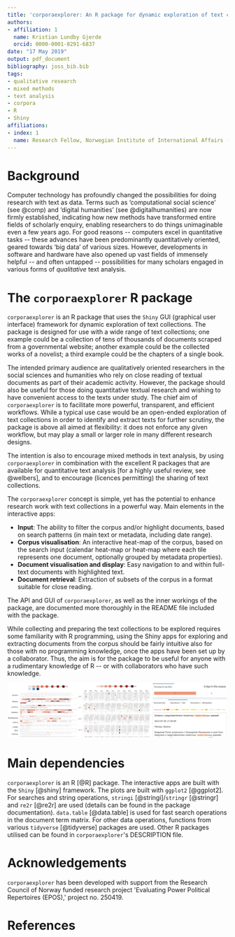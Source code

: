 ```yaml
---
title: 'corporaexplorer: An R package for dynamic exploration of text collections'
authors:
- affiliation: 1
  name: Kristian Lundby Gjerde
  orcid: 0000-0001-8291-6837
date: "17 May 2019"
output: pdf_document
bibliography: joss_bib.bib
tags:
- qualitative research
- mixed methods
- text analysis
- corpora
- R
- Shiny
affiliations:
- index: 1
  name: Research Fellow, Norwegian Institute of International Affairs (NUPI)
---
```


# Background

Computer technology has profoundly changed the possibilities for doing research with text as data. Terms such as ‘computational social science’ (see @comp) and ‘digital humanities’ (see @digitalhumanities) are now firmly established, indicating how new methods have transformed entire fields of scholarly enquiry, enabling researchers to do things unimaginable even a few years ago. For good reasons -- computers excel in quantitative tasks -- these advances have been predominantly quantitatively oriented, geared towards ‘big data’ of various sizes. However, developments in software and hardware have also opened up vast fields of immensely helpful -- and often untapped -- possibilities for many scholars engaged in various forms of *qualitative* text analysis.

# The ``corporaexplorer`` R package  

``corporaexplorer`` is an R package that uses the ``Shiny`` GUI (graphical user interface) framework for dynamic exploration of text collections. The package is designed for use with a wide range of text collections; one example could be a collection of tens of thousands of documents scraped from a governmental website; another example could be the collected works of a novelist; a third example could be the chapters of a single book.

The intended primary audience are qualitatively oriented researchers in the social sciences and humanities who rely on close reading of textual documents as part of their academic activity. However, the package should also be useful for those doing quantitative textual research and wishing to have convenient access to the texts under study. The chief aim of ``corporaexplorer`` is to facilitate more powerful, transparent, and efficient workflows. While a typical use case would be an open-ended exploration of text collections in order to identify and extract texts for further scrutiny, the package is above all aimed at flexibility: it does not enforce any given workflow, but may play a small or larger role in many different research designs.

The intention is also to encourage mixed methods in text analysis, by using  ``corporaexplorer`` in combination with the excellent R packages that are available for quantitative text analysis [for a highly useful review, see @welbers], and to encourage (licences permitting) the sharing of text collections. 

The ``corporaexplorer`` concept is simple, yet has the potential to enhance research work with text collections in a powerful way. Main elements in the interactive apps:

* **Input**: The ability to filter the corpus and/or highlight documents, based on search patterns (in main text or metadata, including date range).
* **Corpus visualisation**: An interactive heat-map of the corpus, based on the search input (calendar heat-map or heat-map where each tile represents one document, optionally grouped by metadata properties).
* **Document visualisation and display**: Easy navigation to and within full- text documents with highlighted text.
* **Document retrieval**: Extraction of subsets of the corpus in a format suitable for close reading.

The API and GUI of ``corporaexplorer``, as well as the inner workings of the package, are documented more thoroughly in the README file included with the package.

While collecting and preparing the text collections to be explored requires some familiarity with R programming, using the Shiny apps for exploring and extracting documents from the corpus should be fairly intuitive also for those with no programming knowledge, once the apps have been set up by a collaborator. Thus, the aim is for the package to be useful for anyone with a rudimentary knowledge of R -- or with collaborators who have such knowledge.

![Illustration screenshots. To the left: part of interactive corpus heat-map displaying occurences of Moses and Abraham ('\\bmoses' and '\\babraham') in the *King James Bible*. In the middle: part of interactive corpus calendar heat-map displaying occurences of 'orthodox' (['\\bправослав']{.class lang="ru-RU"}) in a collection of transcripts from the Russian president's website. To the right: document view with interactive document map and highlighted pattern matches.](man/figures/paper_illustration.png)



# Main dependencies

``corporaexplorer`` is an R [@R] package.
The interactive apps are built with the ``Shiny`` [@shiny] framework.
The plots are built with ``ggplot2`` [@ggplot2].
For searches and string operations, ``stringi`` [@stringi]/``stringr`` [@stringr] and ``re2r`` [@re2r] are used (details can be found in the package documentation).
``data.table`` [@data.table] is used for fast search operations in the document term matrix.
For other data operations, functions from various ``tidyverse`` [@tidyverse] packages are used.
Other R packages utilised can be found in ``corporaexplorer``'s DESCRIPTION file.

# Acknowledgements
``corporaexplorer`` has been developed with support from the Research Council of Norway funded research project 'Evaluating Power Political Repertoires (EPOS),' project no. 250419.

# References
